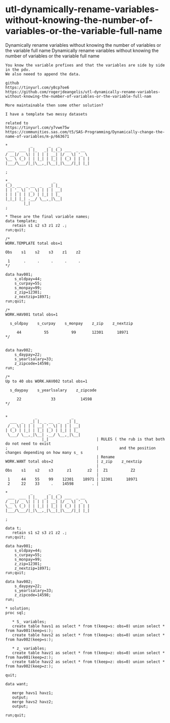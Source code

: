 # utl-dynamically-rename-variables-without-knowing-the-number-of-variables-or-the-variable-full-name
Dynamically rename variables without knowing the number of variables or the variable full name
    Dynamically rename variables without knowing the number of variables or the variable full name                                      
                                                                                                                                        
    You know the variable prefixes and that the variables are side by side in the pdv.                                                  
    We also neeed to append the data.                                                                                                   
                                                                                                                                        
    github                                                                                                                              
    https://tinyurl.com/y8cp7oe6                                                                                                        
    https://github.com/rogerjdeangelis/utl-dynamically-rename-variables-without-knowing-the-number-of-variables-or-the-variable-full-nam
                                                                                                                                        
    More maintainable then some other solution?                                                                                         
                                                                                                                                        
    I have a template two messy datasets                                                                                                
                                                                                                                                        
    related to                                                                                                                          
    https://tinyurl.com/y7vwe75w                                                                                                        
    https://communities.sas.com/t5/SAS-Programming/Dynamically-change-the-name-of-variables/m-p/663671                                  
                                                                                                                                        
    *          _       _   _                                                                                                            
     ___  ___ | |_   _| |_(_) ___  _ __                                                                                                 
    / __|/ _ \| | | | | __| |/ _ \| '_ \                                                                                                
    \__ \ (_) | | |_| | |_| | (_) | | | |                                                                                               
    |___/\___/|_|\__,_|\__|_|\___/|_| |_|                                                                                               
                                                                                                                                        
    ;                                                                                                                                   
                                                                                                                                        
    *_                   _                                                                                                              
    (_)_ __  _ __  _   _| |_                                                                                                            
    | | '_ \| '_ \| | | | __|                                                                                                           
    | | | | | |_) | |_| | |_                                                                                                            
    |_|_| |_| .__/ \__,_|\__|                                                                                                           
            |_|                                                                                                                         
    ;                                                                                                                                   
                                                                                                                                        
    * These are the final variable names;                                                                                               
    data template;                                                                                                                      
       retain s1 s2 s3 z1 z2 .;                                                                                                         
    run;quit;                                                                                                                           
                                                                                                                                        
    /*                                                                                                                                  
    WORK.TEMPLATE total obs=1                                                                                                           
                                                                                                                                        
    Obs    s1    s2    s3    z1    z2                                                                                                   
                                                                                                                                        
     1      .     .     .     .     .                                                                                                   
    */                                                                                                                                  
                                                                                                                                        
    data hav001;                                                                                                                        
        s_oldpay=44;                                                                                                                    
        s_curpay=55;                                                                                                                    
        s_monpay=99;                                                                                                                    
        z_zip=12301;                                                                                                                    
        z_nextzip=18971;                                                                                                                
    run;quit;                                                                                                                           
                                                                                                                                        
    /*                                                                                                                                  
    WORK.HAV001 total obs=1                                                                                                             
                                                                                                                                        
      s_oldpay    s_curpay    s_monpay    z_zip    z_nextzip                                                                            
                                                                                                                                        
         44          55          99       12301      18971                                                                              
    */                                                                                                                                  
                                                                                                                                        
                                                                                                                                        
    data hav002;                                                                                                                        
        s_daypay=22;                                                                                                                    
        s_yearlsalary=33;                                                                                                               
        z_zipcode=14598;                                                                                                                
    run;                                                                                                                                
                                                                                                                                        
    /*                                                                                                                                  
    Up to 40 obs WORK.HAV002 total obs=1                                                                                                
                                                                                                                                        
      s_daypay    s_yearlsalary    z_zipcode                                                                                            
                                                                                                                                        
         22             33           14598                                                                                              
    */                                                                                                                                  
                                                                                                                                        
                                                                                                                                        
    *            _               _                                                                                                      
      ___  _   _| |_ _ __  _   _| |_                                                                                                    
     / _ \| | | | __| '_ \| | | | __|                                                                                                   
    | (_) | |_| | |_| |_) | |_| | |_                                                                                                    
     \___/ \__,_|\__| .__/ \__,_|\__|                                                                                                   
                    |_|                     | RULES ( the rub is that both do not need to exist                                         
    ;                                       |         and the position changes depending on how many s_ s                               
                                            | Rename                                                                                    
    WORK.WANT total obs=2                   | z_zip    z_nextzip                                                                        
                                            |                                                                                           
    Obs    s1    s2    s3      z1       z2  |  Z1          Z2                                                                           
                                            |                                                                                           
     1     44    55    99    12301    18971 | 12301      18971                                                                          
     2     22    33     .    14598        . |                                                                                           
                                                                                                                                        
    *          _       _   _                                                                                                            
     ___  ___ | |_   _| |_(_) ___  _ __                                                                                                 
    / __|/ _ \| | | | | __| |/ _ \| '_ \                                                                                                
    \__ \ (_) | | |_| | |_| | (_) | | | |                                                                                               
    |___/\___/|_|\__,_|\__|_|\___/|_| |_|                                                                                               
                                                                                                                                        
    ;                                                                                                                                   
                                                                                                                                        
    data t;                                                                                                                      
       retain s1 s2 s3 z1 z2 .;                                                                                                         
    run;quit;                                                                                                                           
                                                                                                                                        
    data hav001;                                                                                                                        
        s_oldpay=44;                                                                                                                    
        s_curpay=55;                                                                                                                    
        s_monpay=99;                                                                                                                    
        z_zip=12301;                                                                                                                    
        z_nextzip=18971;                                                                                                                
    run;quit;                                                                                                                           
                                                                                                                                        
    data hav002;                                                                                                                        
        s_daypay=22;                                                                                                                    
        s_yearlsalary=33;                                                                                                               
        z_zipcode=14598;                                                                                                                
    run;                                                                                                                                
                                                                                                                                        
    * solution;                                                                                                                         
    proc sql;                                                                                                                           
                                                                                                                                        
       * S_ variables;                                                                                                                  
       create table havs1 as select * from t(keep=s: obs=0) union select * from hav001(keep=s:);                                        
       create table havs2 as select * from t(keep=s: obs=0) union select * from hav002(keep=s:);                                        
                                                                                                                                        
       * z_ variables;                                                                                                                   
       create table havz1 as select * from t(keep=z: obs=0) union select * from hav001(keep=z:);                                        
       create table havz2 as select * from t(keep=z: obs=0) union select * from hav002(keep=z:);                                        
                                                                                                                                        
    quit;                                                                                                                               
                                                                                                                                        
    data want;                                                                                                                          
                                                                                                                                        
       merge havs1 havz1;                                                                                                               
       output;                                                                                                                          
       merge havs2 havz2;                                                                                                               
       output;                                                                                                                          
                                                                                                                                        
    run;quit;                                                                                                                           
                                                                                                                                        
                                                                                                                                        
